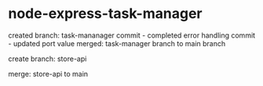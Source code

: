 # node-express-task-manager

created branch: task-mananager
commit - completed error handling
commit - updated port value
merged: task-manager branch to main branch

create branch: store-api

merge: store-api to main
